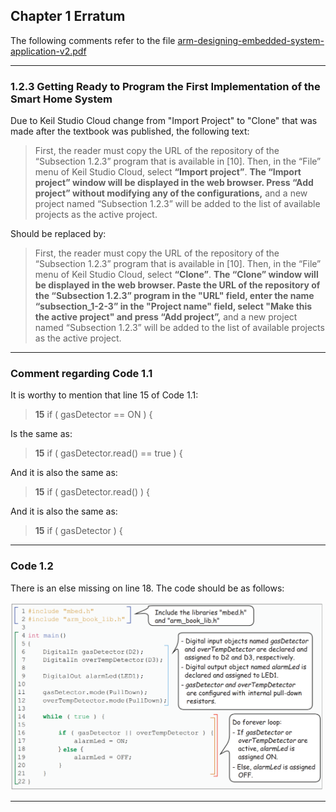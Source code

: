 ## Chapter 1 Erratum

The following comments refer to the file [arm-designing-embedded-system-application-v2.pdf](https://armkeil.blob.core.windows.net/developer/Files/pdf/ebook/arm-designing-embedded-system-application-v2.pdf)

---

### 1.2.3 Getting Ready to Program the First Implementation of the Smart Home System

Due to Keil Studio Cloud change from "Import Project" to "Clone" that was made after the textbook was published, the following text:

> First, the reader must copy the URL of the repository of the “Subsection 1.2.3” program that is available in [10]. Then, in the “File” menu of Keil Studio Cloud, select **“Import project”**. **The “Import project” window will be displayed in the web browser. Press “Add project” without modifying any of the configurations,** and a new project named “Subsection 1.2.3” will be added to the list of available projects as the active project.

Should be replaced by:

> First, the reader must copy the URL of the repository of the “Subsection 1.2.3” program that is available in [10]. Then, in the “File” menu of Keil Studio Cloud, select **“Clone”**. **The “Clone” window will be displayed in the web browser. Paste the URL of the repository of the “Subsection 1.2.3” program in the "URL" field, enter the name “subsection_1-2-3” in the "Project name" field, select "Make this the active project" and press “Add project”,** and a new project named “Subsection 1.2.3” will be added to the list of available projects as the active project.

---

### Comment regarding Code 1.1

It is worthy to mention that line 15 of Code 1.1:

> **15**  if ( gasDetector == ON ) {

Is the same as:

> **15**  if ( gasDetector.read() == true ) {

And it is also the same as:

> **15**  if ( gasDetector.read() ) {

And it is also the same as:

> **15**  if ( gasDetector ) {

---

### Code 1.2

There is an else missing on line 18. The code should be as follows:

<img src="https://github.com/armBookCodeExamples/Erratum/blob/main/Chapter1/Code1-2.png" width="500">

---
